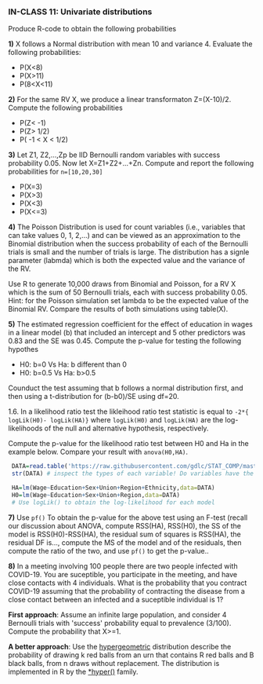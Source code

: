 ### IN-CLASS 11: Univariate distributions

Produce R-code to obtain the following probabilities

**1)** X follows a Normal distribution with mean 10 and variance 4. Evaluate the following probabilities:
   - P(X<8)
   - P(X>11)
   - P(8<X<11)

**2)** For the same RV X, we produce a linear transformaton Z=(X-10)/2. Compute the following probabilities
   - P(Z< -1)
   - P(Z> 1/2)
   - P( -1 < X < 1/2)
   
**3)** Let Z1, Z2,...,Zp be IID Bernoulli random variables with success probability 0.05. Now let X=Z1+Z2+...+Zn. Compute and report the following probabilities for `n=[10,20,30]`

  - P(X=3)
  - P(X>3)
  - P(X<3)
  - P(X<=3)

**4)** The Poisson Distribution is used for count variables (i.e., variables that can take values 0, 1, 2,...) and can be viewed as an 
approximation to the Binomial distribution when the success probability of each of the Bernoulli trials is small and the number of trials is large. 
The distribution has a signle parameter (labmda) which is both the expected value and the variance of the RV. 

Use R to generate 10,000 draws from Binomial and Poisson, for a RV X which is the sum of 50 Bernoulli trials, each with success probability 0.05. Hint: for the Poisson simulation set lambda to be the expected value of the Binomial RV.
Compare the results of both simulations using table(X).

**5)** The estimated regression coefficient for the effect of education in wages in a linear model (b) that included an intercept and 5 other predictors was 0.83 and the SE was 0.45. Compute the p-value for testing the following hypothes

   - H0: b=0 Vs Ha: b different than 0
   - H0: b=0.5 Vs Ha: b>0.5
   
Counduct the test assuming that b follows a normal distribution first, and then using a t-distribution for (b-b0)/SE using df=20.

1.6. In a likelihood ratio test the likleihood ratio test statistic is equal to `-2*{ logLik(H0)- logLik(HA)}` where 
`logLik(H0)` and
`logLik(HA)` are the log-likelihoods of the null and alternative hypothesis, respectively.

Compute the p-value for the likelihood ratio test between H0 and Ha in the example below. Compare your result with `anova(H0,HA)`.

```r
 DATA=read.table('https://raw.githubusercontent.com/gdlc/STAT_COMP/master/wages.txt',header=TRUE)
 str(DATA) # inspect the types of each variable! Do variables have the correct type?

 HA=lm(Wage~Education+Sex+Union+Region+Ethnicity,data=DATA)
 H0=lm(Wage~Education+Sex+Union+Region,data=DATA)
 # Use logLik() to obtain the log-likelihood for each model
```

**7)** Use `pf()` To obtain the p-value for the above test using an F-test (recall our discussion about ANOVA, compute RSS(HA), RSS(H0), the SS of the model is RSS(H0)-RSS(HA), the residual sum of squares is RSS(HA), the residual DF is..., compute the MS of the model and of the residuals, then compute the ratio of the two, and use `pf()` to get the p-value..


**8)** In a meeting involving 100 people there are two people infected with COVID-19. You are suceptible, you participate in the meeting, and have close contacts with 4 individuals. What is the probability that you contract  COVID-19 assuming that the probability of contracting the disease from a close contact between an infected and a suceptible individual is 1?

**First approach**: Assume an infinite large population, and consider 4 Bernoulli trials with 'success' probability equal to prevalence (3/100). Compute the probability that X>=1.

**A better approach**: Use the [hypergeometric](https://en.wikipedia.org/wiki/Hypergeometric_distribution) distribution describe the probability of drawing k red balls from an urn that contains R red balls and B black balls, from n draws without replacement. The distribution is implemented in R by the [\*hyper()](https://stat.ethz.ch/R-manual/R-devel/library/stats/html/Hypergeometric.html) family.



